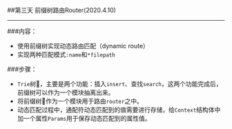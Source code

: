 ##第三天 前缀树路由Router(2020.4.10)

---

###内容： 
- 使用前缀树实现动态路由匹配（dynamic route）
- 实现两种匹配模式`:name`和`*filepath`


###步骤：
- `Trie`树🌲，主要是两个功能：插入`insert`、查找`search`，这两个功能完成后，前缀树可以作为一个模块抽离出来。
- 将前缀树🌲作为一个模块用于路由`router`之中。
- 动态匹配过程中，通配符动态匹配到的值需要进行存储，给`Context`结构体中加一个属性`Params`用于保存动态匹配到的属性值。
